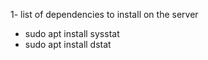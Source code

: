 1- list of dependencies to install on the server

- sudo apt install sysstat
- sudo apt install dstat
